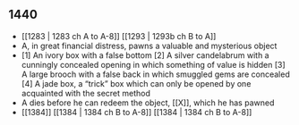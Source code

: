 ## 1440
- [[1283 | 1283 ch A to A-8]] [[1293 | 1293b ch B to A]] 
- A, in great financial distress, pawns a valuable and mysterious object
- [1] An ivory box with a false bottom [2] A silver candelabrum with a cunningly concealed opening in which something of value is hidden [3] A large brooch with a false back in which smuggled gems are concealed [4] A jade box, a “trick” box which can only be opened by one acquainted with the secret method
- A dies before he can redeem the object, [[X]], which he has pawned
- [[1384]] [[1384 | 1384 ch B to A-8]] [[1384 | 1384 ch B to A-8]] 

